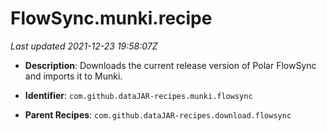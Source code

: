 # FlowSync.munki.recipe

_Last updated 2021-12-23 19:58:07Z_

- **Description**: Downloads the current release version of Polar FlowSync and imports it to Munki.

- **Identifier**: `com.github.dataJAR-recipes.munki.flowsync`

- **Parent Recipes**: `com.github.dataJAR-recipes.download.flowsync`